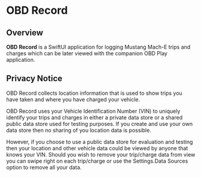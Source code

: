 # OBD Record

## Overview
**OBD Record** is a SwiftUI application for logging Mustang Mach-E trips and charges which can be later viewed with the companion OBD Play application.

## Privacy Notice
OBD Record collects location information that is used to show trips you have taken and where you have charged your vehicle.

OBD Record uses your Vehicle Identification Number (VIN) to uniquely identify your trips and charges in either a private data store or a shared public data store used for testing purposes.  If you create and use your own data store then no sharing of you location data is possible.

However, if you choose to use a public data store for evaluation and testing then your location and other vehicle data could be viewed by anyone that knows your VIN.  Should you wish to remove your trip/charge data from view you can swipe right on each trip/charge or use the Settings.Data Sources option to remove all your data.
